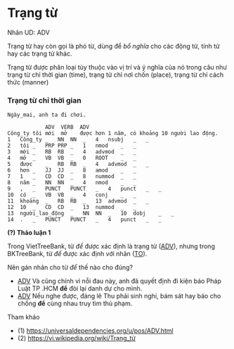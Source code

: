 # Trạng từ 

Nhãn UD: ADV 

Trạng từ hay còn gọi là phó từ, dùng để *bổ nghĩa* cho các động từ, tính từ hay các trạng từ khác.

Trạng từ được phân loại tùy thuộc vào vị trí và ý nghĩa của nó trong câu như trạng từ chỉ thời gian (time), trạng từ chỉ nơi chốn (place), trạng từ chỉ cách thức (manner) 

### Trạng từ chỉ thời gian

```
Ngày_mai, anh ta đi chơi.  
```


```
            ADV  VERB  ADV  
Công_ty tôi mới  mở    được hơn 1 năm, có khoảng 10 người lao động.
1	Công_ty	_	NN	NN	_	4	nsubj	_	_
2	tôi	_	PRP	PRP	_	1	nmod	_	_
3	mới	_	RB	RB	_	4	advmod	_	_
4	mở	_	VB	VB	_	0	ROOT	_	_
5	được	_	RB	RB	_	4	advmod	_	_
6	hơn	_	JJ	JJ	_	8	amod	_	_
7	1	_	CD	CD	_	8	nummod	_	_
8	năm	_	NN	NN	_	4	nmod	_	_
9	,	_	PUNCT	PUNCT	_	4	punct	_	_
10	có	_	VB	VB	_	4	conj	_	_
11	khoảng	_	RB	RB	_	13	advmod	_	_
12	10	_	CD	CD	_	13	nummod	_	_
13	người_lao_động	_	NN	NN	_	10	dobj	_	_
14	.	_	PUNCT	PUNCT	_	4	punct	_	_
```

**(?) Thảo luận 1**

Trong VietTreeBank, từ *để* được xác định là trạng từ ([ADV](#)),
nhưng trong BKTreeBank, từ *để* được xác định với nhãn ([TO](#)).

Nên gán nhãn cho từ *để* thế nào cho đúng?

* [ADV](#) Và cũng chính vì nỗi đau này, anh đã quyết định đi kiện báo Pháp Luật TP .HCM **để** đòi lại danh dự cho mình.
* [ADV](#) Nếu nghe được, đáng lẽ Thu phải sinh nghi, bám sát hay báo cho chồng **để** cùng nhau truy tìm thủ phạm.


Tham khảo
 
* (1) https://universaldependencies.org/u/pos/ADV.html
* (2) https://vi.wikipedia.org/wiki/Trạng_từ